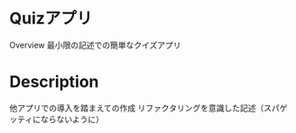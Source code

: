# Quizアプリ

Overview
最小限の記述での簡単なクイズアプリ

# Description
他アプリでの導入を踏まえての作成
リファクタリングを意識した記述（スパゲッティにならないように）
